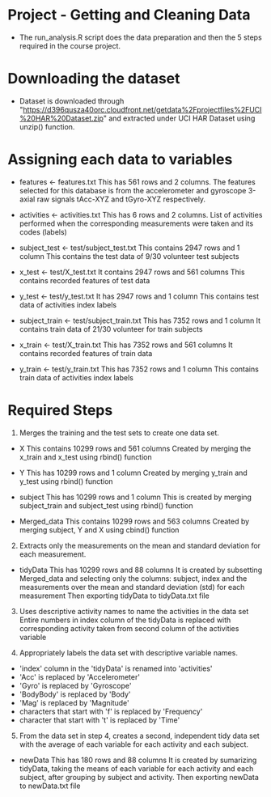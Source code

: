 # Project - Getting and Cleaning Data

- The run_analysis.R script does the data preparation and then the 5 steps required in the course project.

# Downloading the dataset
- Dataset is downloaded through "https://d396qusza40orc.cloudfront.net/getdata%2Fprojectfiles%2FUCI%20HAR%20Dataset.zip" and extracted under UCI HAR Dataset using unzip() function.

# Assigning each data to variables
- features <- features.txt
This has 561 rows and 2 columns. The features selected for this database is from the accelerometer and gyroscope 3-axial raw signals tAcc-XYZ and tGyro-XYZ respectively.

- activities <- activities.txt
This has 6 rows and 2 columns.
List of activities performed when the corresponding measurements were taken and its codes (labels)

- subject_test <- test/subject_test.txt
This contains 2947 rows and 1 column
This contains the test data of 9/30 volunteer test subjects

- x_test <- test/X_test.txt
It contains 2947 rows and 561 columns
This contains recorded features of test data

- y_test <- test/y_test.txt
It has 2947 rows and 1 column
This contains test data of activities index labels

- subject_train <- test/subject_train.txt
This has 7352 rows and 1 column
It contains train data of 21/30 volunteer for train subjects

- x_train <- test/X_train.txt
This has 7352 rows and 561 columns
It contains recorded features of train data

- y_train <- test/y_train.txt
This has 7352 rows and 1 column
This contains train data of activities index labels

# Required Steps

1. Merges the training and the test sets to create one data set.
- X
This contains 10299 rows and 561 columns
Created by merging the x_train and x_test using rbind() function

- Y
This has 10299 rows and 1 column
Created by merging y_train and y_test using rbind() function

- subject
This has 10299 rows and 1 column
This is created by merging subject_train and subject_test using rbind() function

- Merged_data
This contains 10299 rows and 563 columns
Created by merging subject, Y and X using cbind() function

2. Extracts only the measurements on the mean and standard deviation for each measurement.
- tidyData
This has 10299 rows and 88 columns
It is created by subsetting Merged_data and selecting only the columns: subject, index and the measurements over the mean and standard deviation (std) for each measurement
Then exporting tidyData to tidyData.txt file

3. Uses descriptive activity names to name the activities in the data set
Entire numbers in index column of the tidyData is replaced with corresponding activity taken from second column of the activities variable

4. Appropriately labels the data set with descriptive variable names.
- 'index' column in the 'tidyData' is renamed into 'activities'
- 'Acc' is replaced by 'Accelerometer'
- 'Gyro' is replaced by 'Gyroscope'
- 'BodyBody' is replaced by 'Body'
- 'Mag' is replaced by 'Magnitude'
- characters that start with 'f' is replaced by 'Frequency'
- character that start with 't' is replaced by 'Time'

5. From the data set in step 4, creates a second, independent tidy data set with the average of each variable for each activity and each subject.
- newData
This has 180 rows and 88 columns
It is created by sumarizing tidyData, taking the means of each variable for each activity and each subject, after grouping by subject and activity.
Then exporting newData to newData.txt file
